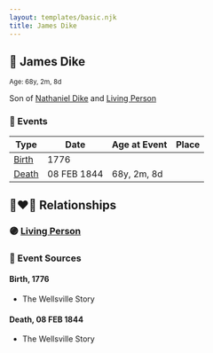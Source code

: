 ```yaml
---
layout: templates/basic.njk
title: James Dike
---
```

## 🔵 James Dike
<small>Age: 68y, 2m, 8d</small>

Son of [Nathaniel Dike](/people/3/36914917) and [Living Person](/people/6/66432130)

### 📆 Events

Type | Date | Age at Event | Place
------ | ------ | ------ | ------
[Birth](#event-event-2) | 1776 |  |
[Death](#event-event-3) | 08 FEB 1844 | 68y, 2m, 8d |

## 👩‍❤️‍👨 Relationships

### 🟣 [Living Person](/people/5/5158330)

### 📰 Event Sources

#### <a id="event-event-2"></a> Birth, 1776
* The Wellsville Story

#### <a id="event-event-3"></a> Death, 08 FEB 1844
* The Wellsville Story